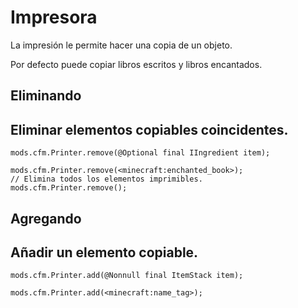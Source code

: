 # Impresora

La impresión le permite hacer una copia de un objeto.

Por defecto puede copiar libros escritos y libros encantados.

## Eliminando

## Eliminar elementos copiables coincidentes.

```zenscript
mods.cfm.Printer.remove(@Optional final IIngredient item);

mods.cfm.Printer.remove(<minecraft:enchanted_book>);
// Elimina todos los elementos imprimibles.
mods.cfm.Printer.remove();
```

## Agregando

## Añadir un elemento copiable.

```zenscript
mods.cfm.Printer.add(@Nonnull final ItemStack item);

mods.cfm.Printer.add(<minecraft:name_tag>);
```